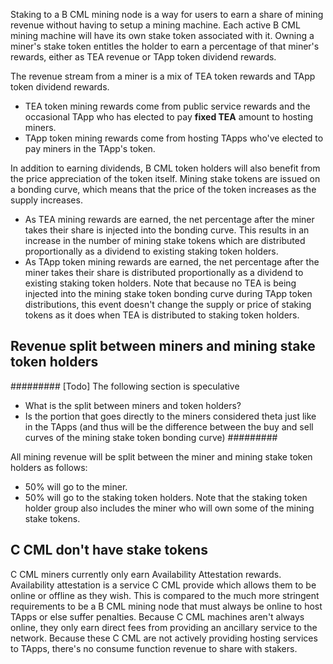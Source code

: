 Staking to a B CML mining node is a way for users to earn a share of mining revenue without having to setup a mining machine. Each active B CML mining machine will have its own stake token associated with it. Owning a miner's stake token entitles the holder to earn a percentage of that miner's rewards, either as TEA revenue or TApp token dividend rewards.

The revenue stream from a miner is a mix of TEA token rewards and TApp token dividend rewards. 

- TEA token mining rewards come from public service rewards and the occasional TApp who has elected to pay **fixed TEA** amount to hosting miners.
- TApp token mining rewards come from hosting TApps who've elected to pay miners in the TApp's token.

In addition to earning dividends, B CML token holders will also benefit from the price appreciation of the token itself. Mining stake tokens are issued on a bonding curve, which means that the price of the token increases as the supply increases.

- As TEA mining rewards are earned, the net percentage after the miner takes their share is injected into the bonding curve. This results in an increase in the number of mining stake tokens which are distributed proportionally as a dividend to existing staking token holders.
- As TApp token mining rewards are earned, the net percentage after the miner takes their share is distributed proportionally as a dividend to existing staking token holders. Note that because no TEA is being injected into the mining stake token bonding curve during TApp token distributions, this event doesn't change the supply or price of staking tokens as it does when TEA is distributed to staking token holders.

## Revenue split between miners and mining stake token holders

#########
[Todo] The following section is speculative

- What is the split between miners and token holders?
- Is the portion that goes directly to the miners considered theta just like in the TApps (and thus will be the difference between the buy and sell curves of the mining stake token bonding curve)
#########

All mining revenue will be split between the miner and mining stake token holders as follows:

- 50% will go to the miner.
- 50% will go to the staking token holders. Note that the staking token holder group also includes the miner who will own some of the mining stake tokens.

## C CML don't have stake tokens
C CML miners currently only earn Availability Attestation rewards. Availability attestation is a service C CML provide which allows them to be online or offline as they wish. This is compared to the much more stringent requirements to be a B CML mining node that must always be online to host TApps or else suffer penalties. Because C CML machines aren't always online, they only earn direct fees from providing an ancillary service to the network. Because these C CML are not actively providing hosting services to TApps, there's no consume function revenue to share with stakers.
